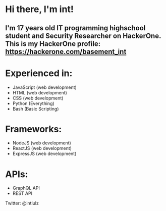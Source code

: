 # Hi there, I'm int! 

## I'm 17 years old IT programming highschool student and Security Researcher on HackerOne. This is my HackerOne profile: https://hackerone.com/basement_int

# Experienced in:

- JavaScript (web development)
- HTML  (web development)
- CSS   (web development)
- Python (Everything)
- Bash (Basic Scripting)

# Frameworks:
- NodeJS   (web development)
- ReactJS  (web development)
- ExpressJS (web development)


# APIs:
- GraphQL API
- REST API



Twitter: @intlulz
